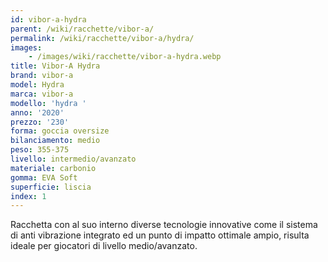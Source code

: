 ```yaml
---
id: vibor-a-hydra
parent: /wiki/racchette/vibor-a/
permalink: /wiki/racchette/vibor-a/hydra/
images:
    - /images/wiki/racchette/vibor-a-hydra.webp
title: Vibor-A Hydra
brand: vibor-a
model: Hydra
marca: vibor-a
modello: 'hydra '
anno: '2020'
prezzo: '230'
forma: goccia oversize
bilanciamento: medio
peso: 355-375
livello: intermedio/avanzato
materiale: carbonio
gomma: EVA Soft
superficie: liscia
index: 1
---
```

Racchetta con al suo interno diverse tecnologie innovative come il sistema di anti vibrazione integrato ed un punto di impatto ottimale ampio, risulta ideale per giocatori di livello medio/avanzato.